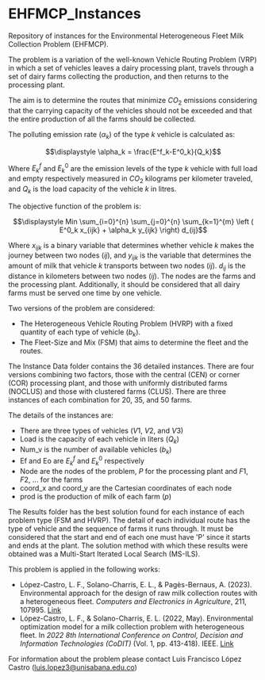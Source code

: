 # EHFMCP_Instances
Repository of instances for the Environmental Heterogeneous Fleet Milk Collection Problem (EHFMCP).

The problem is a variation of the well-known Vehicle Routing Problem (VRP) in which a set of vehicles leaves a dairy processing plant, travels through a set of dairy farms collecting the production, and then returns to the processing plant.

The aim is to determine the routes that minimize $CO_2$ emissions considering that the carrying capacity of the vehicles should not be exceeded and that the entire production of all the farms should be collected.

The polluting emission rate ($\alpha_k$) of the type $k$ vehicle is calculated as:

$$\displaystyle \alpha_k = \frac{E^f_k-E^0_k}{Q_k}$$

Where $E^f_k$ and $E^0_k$ are the emission levels of the type $k$ vehicle with full load and empty respectively measured in $CO_2$ kilograms per kilometer traveled, and $Q_k$ is the load capacity of the vehicle $k$ in litres.

The objective function of the problem is:

$$\displaystyle Min \sum_{i=0}^{n} \sum_{j=0}^{n} \sum_{k=1}^{m} \left ( E^0_k  x_{ijk}  + \alpha_k y_{ijk} \right) d_{ij}$$

Where $x_{ijk}$ is a binary variable that determines whether vehicle $k$ makes the journey between two nodes ($ij$), and $y_{ijk}$ is the variable that determines the amount of milk that vehicle $k$ transports between two nodes ($ij$). $d_{ij}$ is the distance in kilometers between two nodes ($ij$). The nodes are the farms and the processing plant. Additionally, it should be considered that all dairy farms must be served one time by one vehicle. 

Two versions of the problem are considered:
* The Heterogeneous Vehicle Routing Problem (HVRP) with a fixed quantity of each type of vehicle ($b_k$).
* The Fleet-Size and Mix (FSM) that aims to determine the fleet and the routes.

The Instance Data folder contains the 36 detailed instances. There are four versions combining two factors, those with the central (CEN) or corner (COR) processing plant, and those with uniformly distributed farms (NOCLUS) and those with clustered farms (CLUS). There are three instances of each combination for 20, 35, and 50 farms.

The details of the instances are:
* There are three types of vehicles ($V1$, $V2$, and $V3$)
* Load is the capacity of each vehicle in liters ($Q_k$)
* Num_v is the number of available vehicles ($b_k$)
* Ef and Eo are $E^f_k$ and $E^0_k$ respectively
* Node are the nodes of the problem, $P$ for the processing plant and $F1$, $F2$, ... for the farms
* coord_x and coord_y are the Cartesian coordinates of each node
* prod is the production of milk of each farm ($p$) 

The Results folder has the best solution found for each instance of each problem type (FSM and HVRP). The detail of each individual route has the type of vehicle and the sequence of farms it runs through. It must be considered that the start and end of each one must have 'P' since it starts and ends at the plant. The solution method with which these results were obtained was a Multi-Start Iterated Local Search (MS-ILS).

This problem is applied in the following works:

* López-Castro, L. F., Solano-Charris, E. L., & Pagès-Bernaus, A. (2023). Environmental approach for the design of raw milk collection routes with a heterogeneous fleet. *Computers and Electronics in Agriculture*, 211, 107995. [Link](https://www.sciencedirect.com/science/article/pii/S0168169923003836)
* López-Castro, L. F., & Solano-Charris, E. L. (2022, May). Environmental optimization model for a milk collection problem with heterogeneous fleet. In *2022 8th International Conference on Control, Decision and Information Technologies (CoDIT)* (Vol. 1, pp. 413-418). IEEE. [Link](https://ieeexplore.ieee.org/abstract/document/9804059?casa_token=lKi3Z1AkhY8AAAAA:c4c5dDHORPHhh0iuYlRNsPVMGoJHl5wpiQ1_0Kqam-46_lwkBBPgqS9dWVPiXwlbYajn7S0zR50)

For information about the problem please contact Luis Francisco López Castro (luis.lopez3@unisabana.edu.co)


